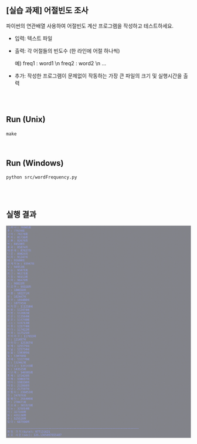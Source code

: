 ## [실습 과제] 어절빈도 조사

파이썬의 연관배열 사용하여 어절빈도 계산 프로그램을 작성하고 테스트하세요.
  - 입력: 텍스트 파일
  - 출력: 각 어절들의 빈도수 (한 라인에 어절 하나씩)

     예) freq1 : word1 \n freq2 : word2 \n ...

  - 추가: 작성한 프로그램이 문제없이 작동하는 가장 큰 파일의 크기 및 실행시간을 출력

<br><br>

## Run (Unix)

```shell
make
```

<br>

## Run (Windows)
```shell
python src/wordFrequency.py
```

<br><Br>

## 실행 결과

![result](result.png)
